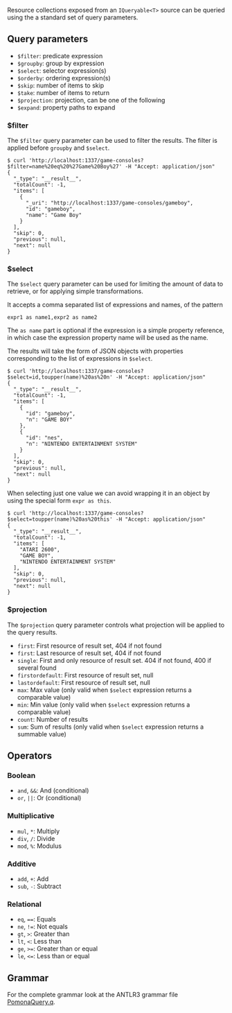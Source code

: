 <!--Title:Queries-->
<!--Url:queries-->

Resource collections exposed from an `IQueryable<T>` source can be queried
using the a standard set of query parameters.

## Query parameters

* `$filter`: predicate expression
* `$groupby`: group by expression
* `$select`: selector expression(s)
* `$orderby`: ordering expression(s)
* `$skip`: number of items to skip
* `$take`: number of items to return
* `$projection`: projection, can be one of the following
* `$expand`: property paths to expand

### $filter

The `$filter` query parameter can be used to filter the results. The filter
is applied before `groupby` and `$select`.

```git
$ curl 'http://localhost:1337/game-consoles?$filter=name%20eq%20%27Game%20Boy%27' -H "Accept: application/json"
{
  "_type": "__result__",
  "totalCount": -1,
  "items": [
    {
      "_uri": "http://localhost:1337/game-consoles/gameboy",
      "id": "gameboy",
      "name": "Game Boy"
    }
  ],
  "skip": 0,
  "previous": null,
  "next": null
}
```

### $select

The `$select` query parameter can be used for limiting the amount of data to retrieve,
or for applying simple transformations.

It accepts a comma separated list of expressions and names, of the pattern

`expr1 as name1,expr2 as name2`

The `as name` part is optional if the expression is a simple property reference, in which
case the expression property name will be used as the name.

The results will take the form of JSON objects with properties corresponding to the list
of expressions in `$select`.

```git
$ curl 'http://localhost:1337/game-consoles?$select=id,toupper(name)%20as%20n' -H "Accept: application/json"
{
  "_type": "__result__",
  "totalCount": -1,
  "items": [
    {
      "id": "gameboy",
      "n": "GAME BOY"
    },
    {
      "id": "nes",
      "n": "NINTENDO ENTERTAINMENT SYSTEM"
    }
  ],
  "skip": 0,
  "previous": null,
  "next": null
}
```

When selecting just one value we can avoid wrapping it in an object by using the
special form `expr as this`.

```git
$ curl 'http://localhost:1337/game-consoles?$select=toupper(name)%20as%20this' -H "Accept: application/json"
{
  "_type": "__result__",
  "totalCount": -1,
  "items": [
    "ATARI 2600",
    "GAME BOY",
    "NINTENDO ENTERTAINMENT SYSTEM"
  ],
  "skip": 0,
  "previous": null,
  "next": null
}
```

### $projection

The `$projection` query parameter controls what projection will be applied
to the query results.

* `first`: First resource of result set, 404 if not found
* `first`: Last resource of result set, 404 if not found
* `single`: First and only resource of result set. 404 if not found, 400 if several found
* `firstordefault`: First resource of result set, null
* `lastordefault`: First resource of result set, null
* `max`: Max value (only valid when `$select` expression returns a comparable value)
* `min`: Min value (only valid when `$select` expression returns a comparable value)
* `count`: Number of results
* `sum`: Sum of results (only valid when `$select` expression returns a summable value)

## Operators

### Boolean
* `and`, `&&`: And (conditional)
* `or`, `||`: Or (conditional)

### Multiplicative
* `mul`, `*`: Multiply
* `div`, `/`: Divide
* `mod`, `%`: Modulus

### Additive
* `add`, `+`: Add
* `sub`, `-`: Subtract

### Relational
* `eq`, `==`: Equals
* `ne`, `!=`: Not equals
* `gt`, `>`: Greater than
* `lt`, `<`: Less than
* `ge`, `>=`: Greater than or equal
* `le`, `<=`: Less than or equal

## Grammar

For the complete grammar look at the ANTLR3 grammar file [PomonaQuery.q](https://raw.githubusercontent.com/Pomona/Pomona/master/app/Pomona/Queries/PomonaQuery.g).
